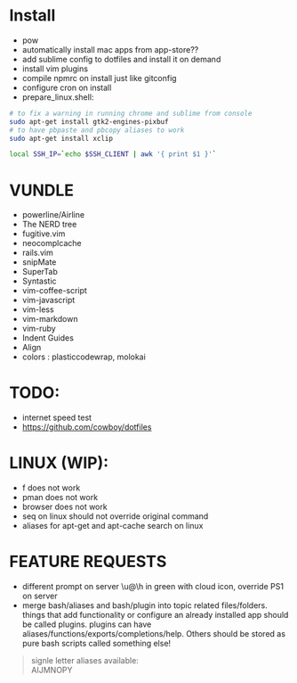 
# Install 
- pow
- automatically install mac apps from app-store??
- add sublime config to dotfiles and install it on demand
- install vim plugins
- compile npmrc on install just like gitconfig
- configure cron on install
- prepare_linux.shell:
``` bash
# to fix a warning in running chrome and sublime from console
sudo apt-get install gtk2-engines-pixbuf
# to have pbpaste and pbcopy aliases to work
sudo apt-get install xclip

local SSH_IP=`echo $SSH_CLIENT | awk '{ print $1 }'`
```

# VUNDLE
- powerline/Airline
- The NERD tree
- fugitive.vim
- neocomplcache
- rails.vim
- snipMate
- SuperTab
- Syntastic
- vim-coffee-script
- vim-javascript
- vim-less
- vim-markdown
- vim-ruby
- Indent Guides
- Align
- colors : plasticcodewrap, molokai

# TODO: 
- internet speed test
- https://github.com/cowboy/dotfiles

# LINUX (WIP):
- f does not work
- pman does not work
- browser does not work
- seq on linux should not override original command 
- aliases for apt-get and apt-cache search on linux

# FEATURE REQUESTS
- different prompt on server \u@\h in green with cloud icon, override PS1 on server
- merge bash/aliases and bash/plugin into topic related files/folders. things that add functionality or configure an already installed app should be called plugins. plugins can have aliases/functions/exports/completions/help. Others should be stored as pure bash scripts called something else!

> signle letter aliases available:    
> AIJMNOPY
